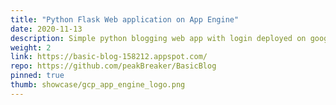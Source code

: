 ```yaml
---
title: "Python Flask Web application on App Engine"
date: 2020-11-13
description: Simple python blogging web app with login deployed on google app engine
weight: 2
link: https://basic-blog-158212.appspot.com/
repo: https://github.com/peakBreaker/BasicBlog
pinned: true
thumb: showcase/gcp_app_engine_logo.png
---
```

